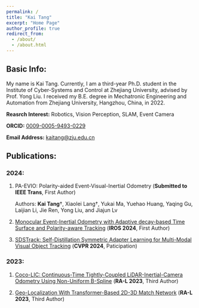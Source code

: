 ```yaml
---
permalink: /
title: "Kai Tang"
excerpt: "Home Page"
author_profile: true
redirect_from: 
  - /about/
  - /about.html
---
```


Basic Info:
------
My name is Kai Tang. Currently, I am a third-year Ph.D. student in the Institute of Cyber-Systems and Control at Zhejiang University, advised by Prof. Yong Liu. I received my B.E. degree in Mechatronic Engineering and Automation from Zhejiang University, Hangzhou, China, in 2022.

**Reasrch Interest:** Robotics, Vision Perception, SLAM, Event Camera

**ORCID:** [0009-0005-9493-0229](https://orcid.org/0009-0005-9493-0229)

**Email Address:** [kaitang@zju.edu.cn](kaitang@zju.edu.cn)


Publications:
------
### 2024:
1. PA-EVIO: Polarity-aided Event-Visual-Inertial Odometry (**Submitted to IEEE Trans**, First Author)

    Authors: **Kai Tang**†, Xiaolei Lang†, Yukai Ma, Yuehao Huang, Yaqing Gu, Laijian Li, Jie Ren, Yong Liu, and Jiajun Lv

2. [Monocular Event-Inertial Odometry with Adaptive decay-based Time Surface and Polarity-aware Tracking](/publication/2024-09-21-paper) (**IROS 2024**, First Author) 

3. [SDSTrack: Self-Distillation Symmetric Adapter Learning for Multi-Modal Visual Object Tracking](/publication/2024-03-24-paper)  (**CVPR 2024**, Paticipation)

### 2023:
1. [Coco-LIC: Continuous-Time Tightly-Coupled LiDAR-Inertial-Camera Odometry Using Non-Uniform B-Spline](/publication/2023-09-14-paper) (**RA-L 2023**, Third Author)

2. [Geo-Localization With Transformer-Based 2D-3D Match Network](/publication/2023-06-29-paper) (**RA-L 2023**, Third Author)